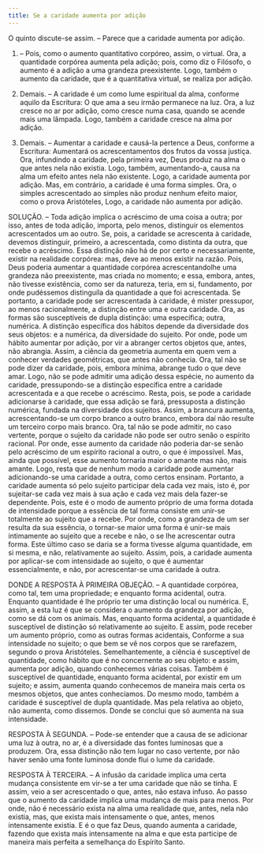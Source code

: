 ```yaml
---
title: Se a caridade aumenta por adição
---
```


O quinto discute-se assim. – Parece que a caridade aumenta por adição.  

1. – Pois, como o aumento quantitativo corpóreo, assim, o virtual. Ora, a quantidade corpórea aumenta pela adição; pois, como diz o Filósofo, o aumento é a adição a uma grandeza preexistente. Logo, também o aumento da caridade, que é a quantitativa virtual, se realiza por adição.  

2. Demais. – A caridade é um como lume espiritual da alma, conforme aquilo da Escritura: O que ama a seu irmão permanece na luz. Ora, a luz cresce no ar por adição, como cresce numa casa, quando se acende mais uma lâmpada. Logo, também a caridade cresce na alma por adição.  

3. Demais. – Aumentar a caridade e causá-la pertence a Deus, conforme a Escritura: Aumentará os acrescentamentos dos frutos da vossa justiça. Ora, infundindo a caridade, pela primeira vez, Deus produz na alma o que antes nela não existia. Logo, também, aumentando-a, causa na alma um efeito antes nela não existente. Logo, a caridade aumenta por adição.  Mas, em contrário, a caridade é uma forma simples. Ora, o simples acrescentado ao simples não produz nenhum efeito maior, como o prova Aristóteles, Logo, a caridade não aumenta por adição.  

SOLUÇÃO. – Toda adição implica o acréscimo de uma coisa a outra; por isso, antes de toda adição, importa, pelo menos, distinguir os elementos acrescentados um ao outro. Se, pois, a caridade se acrescenta à caridade, devemos distinguir, primeiro, a acrescentada, como distinta da outra, que recebe o acréscimo. Essa distinção não há de por certo e necessariamente, existir na realidade corpórea: mas, deve ao menos existir na razão. Pois, Deus poderia aumentar a quantidade corpórea acrescentandolhe uma grandeza não preexistente, mas criada no momento; e essa, embora, antes, não tivesse existência, como ser da natureza, teria, em si, fundamento, por onde pudéssemos distinguíla da quantidade a que foi acrescentada. Se portanto, a caridade pode ser acrescentada à caridade, é mister pressupor, ao menos racionalmente, a distinção entre uma e outra caridade.  Ora, as formas são susceptíveis de dupla distinção: uma específica; outra, numérica. A distinção específica dos hábitos depende da diversidade dos seus objetos: e a numérica, da diversidade do sujeito. Por onde, pode um hábito aumentar por adição, por vir a abranger certos objetos que, antes, não abrangia. Assim, a ciência da geometria aumenta em quem vem a conhecer verdades geométricas, que antes não conhecia. Ora, tal não se pode dizer da caridade, pois, embora mínima, abrange tudo o que deve amar. Logo, não se pode admitir uma adição dessa espécie, no aumento da caridade, pressupondo-se a distinção específica entre a caridade acrescentada e a que recebe o acréscimo.  Resta, pois, se pode a caridade adicionarse à caridade, que essa adição se fará, pressuposta a distinção numérica, fundada na diversidade dos sujeitos. Assim, a brancura aumenta, acrescentando-se um corpo branco a outro branco, embora daí não resulte um terceiro corpo mais branco. Ora, tal não se pode admitir, no caso vertente, porque o sujeito da caridade não pode ser outro senão o espírito racional. Por onde, esse aumento da caridade não poderia dar-se senão pelo acréscimo de um espírito racional a outro, o que é impossível. Mas, ainda que possível, esse aumento tornaria maior o amante mas não, mais amante. Logo, resta que de nenhum modo a caridade pode aumentar adicionando-se uma caridade a outra, como certos ensinam.  Portanto, a caridade aumenta só pelo sujeito participar dela cada vez mais, isto é, por sujeitar-se cada vez mais à sua ação e cada vez mais dela fazer-se dependente. Pois, este é o modo de aumento próprio de uma forma dotada de intensidade porque a essência de tal forma consiste em unir-se totalmente ao sujeito que a recebe. Por onde, como a grandeza de um ser resulta da sua essência, o tornar-se maior uma forma é unir-se mais intimamente ao sujeito que a recebe e não, o se lhe acrescentar outra forma. Este último caso se daria se a forma tivesse alguma quantidade, em si mesma, e não, relativamente ao sujeito. Assim, pois, a caridade aumenta por aplicar-se com intensidade ao sujeito, o que é aumentar essencialmente, e não, por acrescentar-se uma caridade à outra.  

DONDE A RESPOSTA À PRIMEIRA OBJEÇÃO. – A quantidade corpórea, como tal, tem uma propriedade; e enquanto forma acidental, outra. Enquanto quantidade é lhe próprio ter uma distinção local ou numérica. E, assim, a esta luz é que se considera o aumento da grandeza por adição, como se dá com os animais. Mas, enquanto forma acidental, a quantidade é susceptível de distinção só relativamente ao sujeito. E assim, pode receber um aumento próprio, como as outras formas acidentais, Conforme a sua intensidade no sujeito; o que bem se vê nos corpos que se rarefazem, segundo o prova Aristóteles. Semelhantemente, a ciência é susceptível de quantidade, como hábito que é no concernente ao seu objeto: e assim, aumenta por adição, quando conhecemos várias coisas. Também é susceptível de quantidade, enquanto forma acidental, por existir em um sujeito; e assim, aumenta quando conhecemos de maneira mais certa os mesmos objetos, que antes conhecíamos. Do mesmo modo, também a caridade é susceptível de dupla quantidade. Mas pela relativa ao objeto, não aumenta, como dissemos. Donde se conclui que só aumenta na sua intensidade.  

RESPOSTA À SEGUNDA. – Pode-se entender que a causa de se adicionar uma luz à outra, no ar, é a diversidade das fontes luminosas que a produzem. Ora, essa distinção não tem lugar no caso vertente, por não haver senão uma fonte luminosa donde flui o lume da caridade.  

RESPOSTA À TERCEIRA. – A infusão da caridade implica uma certa mudança consistente em vir-se a ter uma caridade que não se tinha. E assim, veio a ser acrescentado o que, antes, não estava infuso. Ao passo que o aumento da caridade implica uma mudança de mais para menos. Por onde, não é necessário exista na alma uma realidade que, antes, nela não existia, mas, que exista mais intensamente o que, antes, menos intensamente existia. E é o que faz Deus, quando aumenta a caridade, fazendo que exista mais intensamente na alma e que esta participe de maneira mais perfeita a semelhança do Espírito Santo.